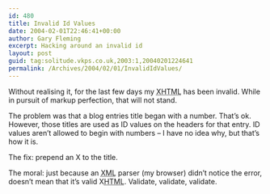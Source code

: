 ```yaml
---
id: 480
title: Invalid Id Values
date: 2004-02-01T22:46:41+00:00
author: Gary Fleming
excerpt: Hacking around an invalid id
layout: post
guid: tag:solitude.vkps.co.uk,2003:1,20040201224641
permalink: /Archives/2004/02/01/InvalidIdValues/
---
```

Without realising it, for the last few days my <acronym title="eXtensible HyperText Markup Language">XHTML</acronym> has been invalid. While in pursuit of markup perfection, that will not stand.

The problem was that a blog entries title began with a number. That&#8217;s ok. However, those titles are used as ID values on the headers for that entry. ID values aren&#8217;t allowed to begin with numbers &#8211; I have no idea why, but that&#8217;s how it is.

The fix: prepend an X to the title.

The moral: just because an <acronym title="eXtensible Markup Language">XML</acronym> parser (my browser) didn&#8217;t notice the error, doesn&#8217;t mean that it&#8217;s valid X<acronym title="HyperText Markup Language">HTML</acronym>. Validate, validate, validate.